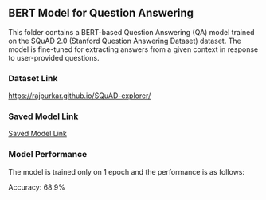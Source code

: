 ## BERT Model for Question Answering 

This folder contains a BERT-based Question Answering (QA) model trained on the SQuAD 2.0 (Stanford Question Answering Dataset) dataset. The model is fine-tuned for extracting answers from a given context in response to user-provided questions.

### Dataset Link 
https://rajpurkar.github.io/SQuAD-explorer/

### Saved Model Link 

[Saved Model Link](https://drive.google.com/drive/folders/1u3-KsdjXb9xRLydYR0tEynTgNbvppTLq?usp=sharing)

### Model Performance
The model is trained only on 1 epoch and the performance is as follows:

Accuracy: 68.9%